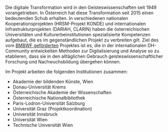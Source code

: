 Die digitale Transformation wird in den Geisteswissenschaften seit 1949 vorangetrieben. In Österreich hat diese Transformation seit 2015 einen bedeutenden Schub erhalten. In verschiedenen nationalen Kooperationsprojekten (HRSM-Projekt KONDE) und internationalen Infrastrukturprojekten (DARIAH, CLARIN) haben die österreichischen Universitäten und Kulturerbeinstitutionen spezialisierte Kompetenzen aufgebaut, die es im gegenständlichen Projekt zu verbreiten gilt. Ziel des vom [BMBWF geförderten](https://www.bmbwf.gv.at/Ministerium/Presse/Digitale-soziale-Transformation-HS.html) Projektes ist es, die in der internationalen DH-Community entwickelten Methoden zur Digitalisierung und Analyse so zu etablieren, dass sie in den alltäglichen Gebrauch geisteswissenschaftlicher Forschung und Nachwuchsbildung übergehen können.

Im Projekt arbeiten die folgenden Institutionen zusammen:
* Akademie der bildenden Künste, Wien
* Donau-Universität Krems
* Österreichische Akademie der Wissenschaften
* Österreichische Nationalbibliothek
* Paris-Lodron-Universität Salzburg
* Universität Graz (Projektkoordination)
* Universität Innsbruck
* Universität Wien
* Technische Universität Wien

